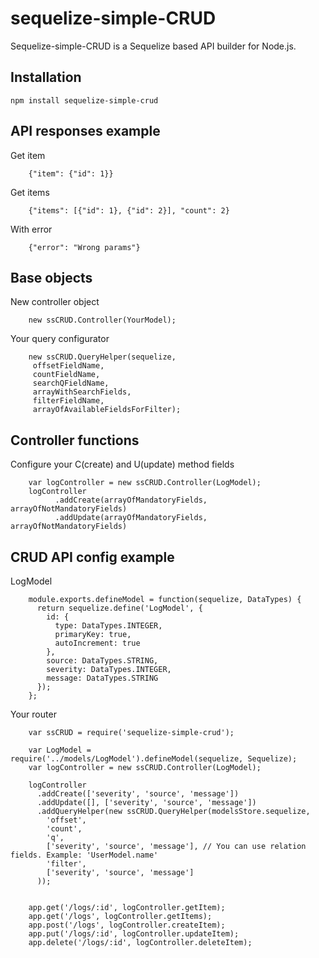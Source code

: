 # sequelize-simple-CRUD

Sequelize-simple-CRUD is a Sequelize based API builder for Node.js.

## Installation

`npm install sequelize-simple-crud`

## API responses example

Get item
```
    {"item": {"id": 1}}
```
Get items
```
    {"items": [{"id": 1}, {"id": 2}], "count": 2}
```
With error
```
    {"error": "Wrong params"}
```

## Base objects

New controller object
```
    new ssCRUD.Controller(YourModel);
```
Your query configurator
```
    new ssCRUD.QueryHelper(sequelize,
     offsetFieldName,
     countFieldName,
     searchQFieldName,
     arrayWithSearchFields,
     filterFieldName,
     arrayOfAvailableFieldsForFilter);
```

## Controller functions

Configure your C(create) and U(update) method fields

```
    var logController = new ssCRUD.Controller(LogModel);
    logController
          .addCreate(arrayOfMandatoryFields, arrayOfNotMandatoryFields)
          .addUpdate(arrayOfMandatoryFields, arrayOfNotMandatoryFields)
```

## CRUD API config example

LogModel
```
    module.exports.defineModel = function(sequelize, DataTypes) {
      return sequelize.define('LogModel', {
        id: {
          type: DataTypes.INTEGER,
          primaryKey: true,
          autoIncrement: true
        },
        source: DataTypes.STRING,
        severity: DataTypes.INTEGER,
        message: DataTypes.STRING
      });
    };
```

Your router
```
    var ssCRUD = require('sequelize-simple-crud');

    var LogModel = require('../models/LogModel').defineModel(sequelize, Sequelize);
    var logController = new ssCRUD.Controller(LogModel);

    logController
      .addCreate(['severity', 'source', 'message'])
      .addUpdate([], ['severity', 'source', 'message'])
      .addQueryHelper(new ssCRUD.QueryHelper(modelsStore.sequelize,
        'offset',
        'count',
        'q',
        ['severity', 'source', 'message'], // You can use relation fields. Example: 'UserModel.name'
        'filter',
        ['severity', 'source', 'message']
      ));


    app.get('/logs/:id', logController.getItem);
    app.get('/logs', logController.getItems);
    app.post('/logs', logController.createItem);
    app.put('/logs/:id', logController.updateItem);
    app.delete('/logs/:id', logController.deleteItem);
```